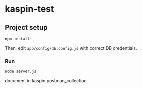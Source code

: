 # kaspin-test

## Project setup
```
npm install
```

Then, edit `app/config/db.config.js` with correct DB credentials.

### Run
```
node server.js
```


document in kaspin.postman_collection